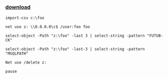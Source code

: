 ﻿---
pid:            5286
poster:         paperkup
title:          
date:           2014-07-05 14:34:55
format:         posh
parent:         0
parent:         0

---

# 

### [download](5286.ps1)



```posh
import-csv c:\foo

net use z: \\0.0.0.0\c$ /user:foo foo

select-object -Path "z:\foo" -last 3 | select-string -pattern "FUTUB-CK"

select-object -Path "z:\foo" -last-3 | select-string -pattern "MSQLPATH"

Net use /delete z:

pause

```
